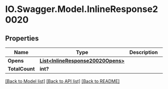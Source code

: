 # IO.Swagger.Model.InlineResponse20020
## Properties

Name | Type | Description | Notes
------------ | ------------- | ------------- | -------------
**Opens** | [**List&lt;InlineResponse20020Opens&gt;**](InlineResponse20020Opens.md) |  | [optional] 
**TotalCount** | **int?** |  | [optional] 

[[Back to Model list]](../README.md#documentation-for-models) [[Back to API list]](../README.md#documentation-for-api-endpoints) [[Back to README]](../README.md)

